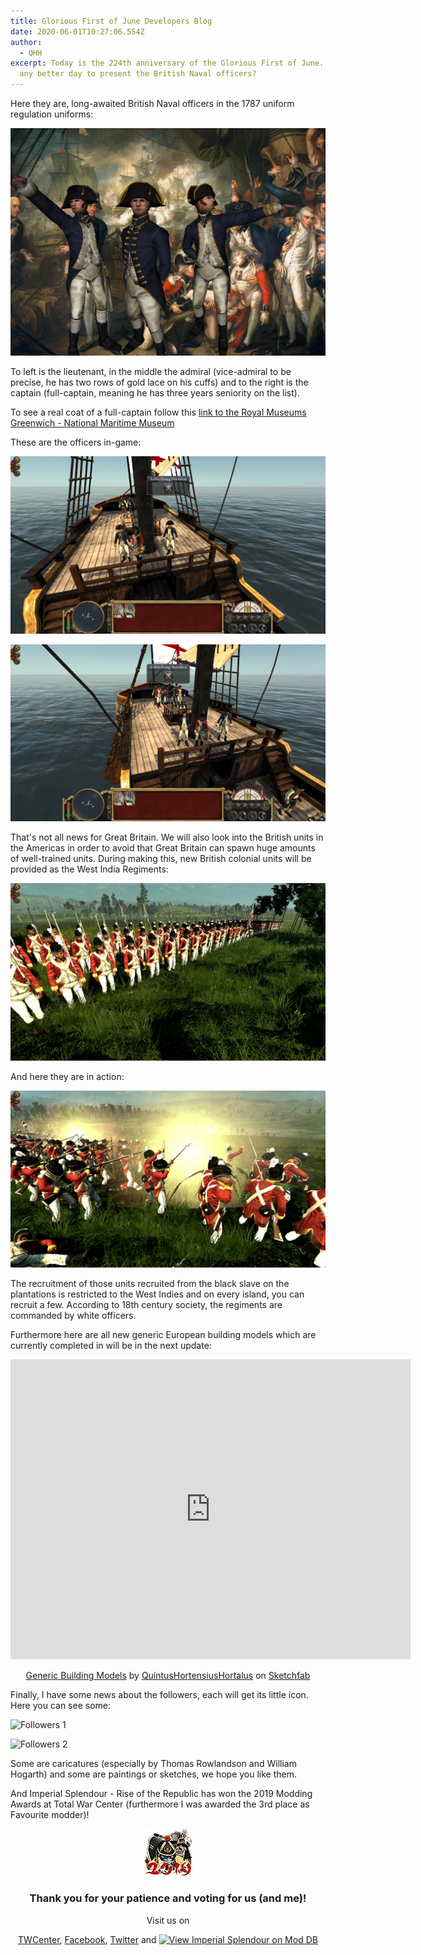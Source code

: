 ```yaml
---
title: Glorious First of June Developers Blog
date: 2020-06-01T10:27:06.554Z
author:
  - QHH
excerpt: Today is the 224th anniversary of the Glorious First of June. Is there
  any better day to present the British Naval officers?
---
```

Here they are, long-awaited British Naval officers in the 1787 uniform regulation uniforms:

![British Naval Officers](../_img/gb-see-officers.png "British Naval Officers")

To left is the lieutenant, in the middle the admiral (vice-admiral to be precise, he has two rows of gold lace on his cuffs) and to the right is the captain (full-captain, meaning he has three years seniority on the list). 

To see a real coat of a full-captain follow this [link to the Royal Museums Greenwich - National Maritime Museum](https://collections.rmg.co.uk/collections/objects/71232.html)

These are the officers in-game:

![in-game admiral](../_img/glorious-1st-june-admiral-ingame.jpg.jpg "in-game admiral")

![in-game captain](../_img/glorious-1st-june-captain-ingame.jpg "in-game captain")

That's not all news for Great Britain. We will also look into the British units in the Americas in order to avoid that Great Britain can spawn huge amounts of well-trained units. During making this, new British colonial units will be provided as the West India Regiments:

![West India Regiment idle](../_img/glorious-first-june-west-india-regiment-idle.jpg "West India Regiment idle")

And here they are in action:

![West India Regiment in action](../_img/glorious-first-june-west-india-regiment-in-action.jpg "West India Regiment in action")

The recruitment of those units recruited from the black slave on the plantations is restricted to the West Indies and on every island, you can recruit a few. According to 18th century society, the regiments are commanded by white officers.

Furthermore here are all new generic European building models which are currently completed in will be in the next update:

<center>

<iframe width="640" height="480" src="https://sketchfab.com/models/94107c75670b42b6b5cf70233e1f2276/embed?preload=1&amp;ui_controls=1&amp;ui_infos=1&amp;ui_inspector=1&amp;ui_stop=1&amp;ui_watermark=1&amp;ui_watermark_link=1" frameborder="0" allow="autoplay; fullscreen; vr" mozallowfullscreen="true" webkitallowfullscreen="true"></iframe>

[Generic Building Models](https://sketchfab.com/3d-models/generic-building-models-94107c75670b42b6b5cf70233e1f2276?utm_medium=embed&utm_source=website&utm_campaign=share-popup) by [QuintusHortensiusHortalus](https://sketchfab.com/QuintusHortensiusHortalus) on [Sketchfab](https://sketchfab.com)

</center>

Finally, I have some news about the followers, each will get its little icon. Here you can see some:

![Followers 1](static/glorious-1st-june-1st-followers.jpg "Followers 1")

![Followers 2](static/glorious-1st-june-2nd-followers.jpg.jpg "Followers 2")

Some are caricatures (especially by Thomas Rowlandson and William Hogarth) and some are paintings or sketches, we hope you like them.

And Imperial Splendour - Rise of the Republic has won the 2019 Modding Awards at Total War Center (furthermore I was awarded the 3rd place as Favourite modder)!

<center>

![](../_img/2019-ma-musket-large.png)

### Thank you for your patience and voting for us (and me)!

Visit us on 

[TWCenter](http://www.twcenter.net/forums/forumdisplay.php?1138-Imperial-Splendour), [Facebook](https://www.facebook.com/imperialsplendour/), [Twitter](https://twitter.com/SplendourTeam) and [![View Imperial Splendour on Mod DB](https://button.moddb.com/popularity/medium/mods/20800.png)](https://www.moddb.com/mods/imperial-splendour)

</center>